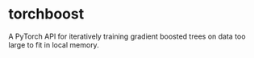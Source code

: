 # torchboost
A PyTorch API for iteratively training gradient boosted trees on data too large to fit in local memory. 
